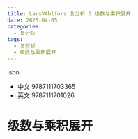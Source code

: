 ```yaml
---
title: LarsVAhlfors 复分析 5 级数与乘积展开
date: 2025-04-05
categories:
  - 复分析
tags:
  - 复分析
  - 级数与乘积展开
---
```


isbn
- 中文 9787111703365
- 英文 9787111701026

# 级数与乘积展开

